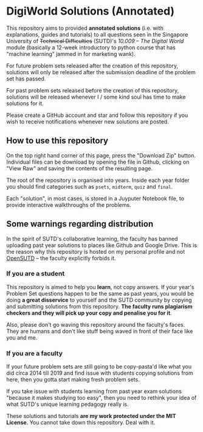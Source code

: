 # DigiWorld Solutions (Annotated)

This repository aims to provided **annotated solutions** (i.e. with explanations, guides and tutorials) to all questions seen in the Singapore University of ~~Technical Difficulties~~  (SUTD)'s *10.009 – The Digital World* module (basically a 12-week introductory to python course that has "machine learning" jammed in for marketing wank).

For future problem sets released after the creation of this repository, solutions will only be released after the submission deadline of the problem set has passed.

For past problem sets released before the creation of this repository, solutions will be released whenever I / some kind soul has time to make solutions for it.

Please create a GitHub account and star and follow this repository if you wish to receive notifications whenever new solutions are posted.

## How to use this repository

On the top right hand corner of this page, press the "Download Zip" button. Individual files can be download by opening the file in Github, clicking on "View Raw" and saving the contents of the resulting page.

The root of the repository is organised into years. Inside each year folder you should find categories such as `psets`, `midterm`, `quiz` and `final`.

Each "solution", in most cases, is stored in a Juyputer Notebook file, to provide interactive walkthroughs of the problems.

## Some warnings regarding distribution

In the spirit of SUTD's collaborative learning, the faculty has banned uploading past year solutions to places like Github and Google Drive. This is the reason why this repository is hosted on my personal profile and not [OpenSUTD](https://github.com/OpenSUTD) – the faculty explicitly forbids it.

### If you are a student

This repository is aimed to help you **learn**, not copy answers. If your year's Problem Set questions happen to be the same as past years, you would be doing **a great disservice** to yourself and the SUTD community by copying and submitting solutions from this repository. **The faculty runs plagiarism checkers and they will pick up your copy and penalise you for it**.

Also, please don't go waving this repository around the faculty's faces. They are humans and don't like stuff being waved in front of their face like you and me.

### If you are a faculty

If your future problem sets are still going to be copy-pasta'd like what you did circa 2014 till 2019 and find issue with students copying solutions from here, then you gotta start making fresh problem sets.

If you take issue with students learning from past year exam solutions "because it makes studying too easy", then you need to rethink your idea of what SUTD's unique learning pedagogy really is.

These solutions and tutorials **are my work protected under the MIT License**. You cannot take down this repository. Deal with it.